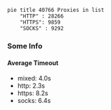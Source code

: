
```mermaid
pie title 40766 Proxies in list
    "HTTP" : 28266
    "HTTPS": 9859
    "SOCKS" : 9292
```

### Some Info
#### Average Timeout

- mixed: 4.0s
- http: 2.3s
- https: 8.2s
- socks: 6.4s